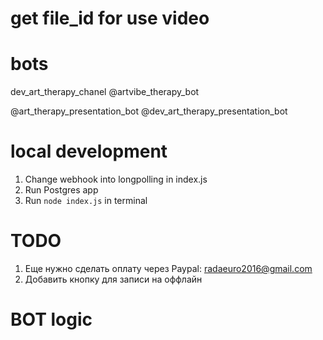 # get file_id for use video

# bots
dev_art_therapy_chanel
@artvibe_therapy_bot

@art_therapy_presentation_bot
@dev_art_therapy_presentation_bot

# local development
1. Change webhook into longpolling in index.js
1. Run Postgres app
2. Run <code>node index.js</code> in terminal

# TODO

1. Еще нужно сделать оплату через Paypal: radaeuro2016@gmail.com
2. Добавить кнопку для записи на оффлайн

# BOT logic

